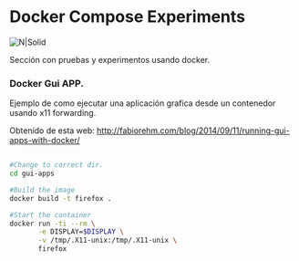 # Docker Compose Experiments

![N|Solid](https://www.openshift.org/img/logo-docker-h.svg)

Sección con pruebas y experimentos usando docker.

### Docker Gui APP.

Ejemplo de como ejecutar una aplicación grafica desde un contenedor usando x11 forwarding.

Obtenido de esta web: http://fabiorehm.com/blog/2014/09/11/running-gui-apps-with-docker/

```sh

#Change to correct dir.
cd gui-apps

#Build the image
docker build -t firefox .

#Start the container
docker run -ti --rm \
       -e DISPLAY=$DISPLAY \
       -v /tmp/.X11-unix:/tmp/.X11-unix \
       firefox

```
